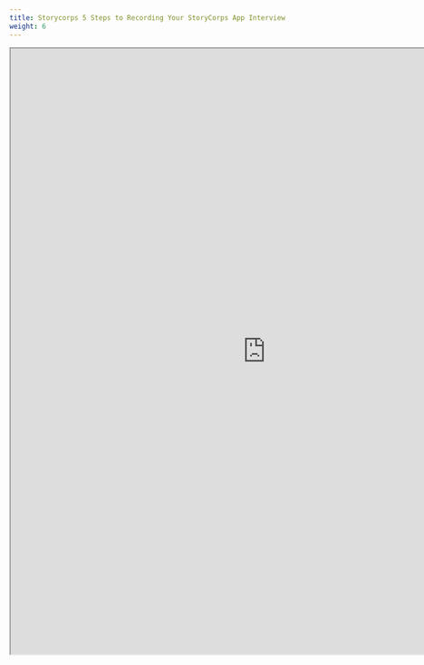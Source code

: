 ```yaml
---
title: Storycorps 5 Steps to Recording Your StoryCorps App Interview
weight: 6
---
```


<iframe src="https://drive.google.com/file/d/13LYGB400DbW6V-uHyFy4qsp8Kis5jvTdS0Hd3bPfZM4ifAkc4wEGqMGMLNXC6j2d_O6UUnsxJCqE--wv/preview" width="900" height="1070"></iframe>